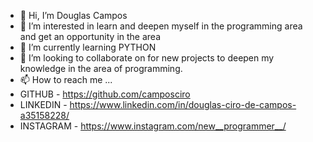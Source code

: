 - 👋 Hi, I’m Douglas Campos
- 👀 I’m interested in learn and deepen myself in the programming area and get an opportunity in the area
- 🌱 I’m currently learning PYTHON
- 💞️ I’m looking to collaborate on for new projects to deepen my knowledge in the area of ​​programming.
- 📫 How to reach me ...
- GITHUB - https://github.com/camposciro
- LINKEDIN - https://www.linkedin.com/in/douglas-ciro-de-campos-a35158228/
- INSTAGRAM - https://www.instagram.com/new__programmer__/

<!---
camposciro/camposciro is a ✨ special ✨ repository because its `README.md` (this file) appears on your GitHub profile.
You can click the Preview link to take a look at your changes.
--->
